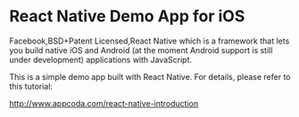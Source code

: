 # React Native Demo App for iOS

Facebook,BSD+Patent Licensed,React Native which is a framework that lets you 
build native iOS and Android (at the moment Android support is still under 
development) applications with JavaScript.

This is a simple demo app built with React Native. For details, please refer to this tutorial:

http://www.appcoda.com/react-native-introduction
